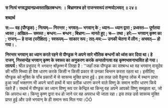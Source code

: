 **स नित्यं भगवद्ध्यानप्रध्वस्ताखिलबन्धन: ।** **बिभ्राणश्च हरे राजन्स्वरूपं तन्मयोऽभवत् ॥ २४॥** 

**शब्दार्थ** 

**स:—** **वह (पौण्ड्रक)** **; नित्यम्—** **निरन्तर** **; भगवत्—** **भगवान् के** **; ध्यान—** **ध्यान द्वारा** **; प्रध्वस्त—** **पूर्णतया ध्वस्त** **; अखिल—** **समस्त** **; बन्धन:—** **बन्धन** **; बिभ्राण:—** **मानते हुए** **; च—** **तथा** **; हरे:—** **भगवान् कृष्ण का** **; राजन्—** **हे राजा (परीक्षित)** **;** **स्वरूपम्—** **साकार रूप** **; तत्-मय:—** **उनकी चेतना में लीन** **; अभवत्—** **हो गया।** **.** 

**निरन्तर भगवान् का ध्यान करते रहने से पौण्ड्रक ने अपने सारे भौतिक बन्धनों को ध्वंस कर** **दिया था। हे राजन्, निस्सन्देह भगवान् कृष्ण के स्वरूप का अनुकरण करके अन्ततोगत्वा वह** **कृष्णभावनाभावित हो गया।** **तात्पर्य :** श्रील प्रभुपाद ने *भगवान् श्रीकृष्ण* में लिखा है : ''जहाँ तक पौण्ड्रक का सश्बन्ध था वह भगवान् वासुदेव की भाँति मिथ्या ही वेश धारण करके किसी न किसी प्रकार से उनका चिन्तन करता रहता था। इसीलिए पौण्ड्रक को मुक्ति के पाँच प्रकारों में से सारूप्य मुक्ति प्राप्त हुई। इस तरह उसे वैकुण्ठ लोक में स्थान प्राप्त हुआ जहाँ भक्तगण भी अपने चारों हाथों में चार प्रतीक धारण करने वाले विष्णु के समान शरीर धारण किये रहते हैं। यथार्थ में पौण्ड्रक का ध्यान विष्णु रूप पर केन्द्रित था किन्तु वह अपने आपको विष्णु समझता था, जो कि अपराध था। किन्तु कृष्ण द्वारा वध हो जाने पर वह अपराध भी जाता रहा। इस तरह उसे सारूप्य मुक्ति प्राप्त हुई और उसे भगवान् के ही समान रूप मिल गया।ÓÓ  